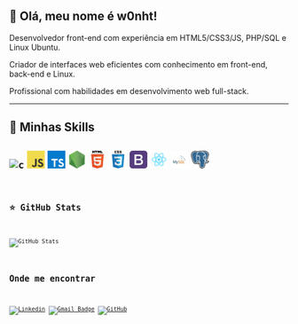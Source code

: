 ## 💜 Olá, meu nome é w0nht!

Desenvolvedor front-end com experiência em HTML5/CSS3/JS, PHP/SQL e Linux Ubuntu.

 Criador de interfaces web eficientes com conhecimento em front-end, back-end e Linux.

 Profissional com habilidades em desenvolvimento web full-stack.


---

## 🚀 Minhas Skills

<code><img height="32" src="https://cdn.iconscout.com/icon/free/png-512/c-programming-569564.png" alt="c"/></code>
<code><img height="32" src="https://raw.githubusercontent.com/github/explore/80688e429a7d4ef2fca1e82350fe8e3517d3494d/topics/javascript/javascript.png" alt="Javascript"/></code>
<code><img height="32" src="https://raw.githubusercontent.com/github/explore/80688e429a7d4ef2fca1e82350fe8e3517d3494d/topics/typescript/typescript.png" alt="Typescript"/></code>
<code><img height="32" src="https://raw.githubusercontent.com/github/explore/80688e429a7d4ef2fca1e82350fe8e3517d3494d/topics/nodejs/nodejs.png" alt="Nodejs"/></code>
<code><img height="32" src="https://raw.githubusercontent.com/github/explore/80688e429a7d4ef2fca1e82350fe8e3517d3494d/topics/html/html.png" alt="HTML5"/></code>
<code><img height="32" src="https://raw.githubusercontent.com/github/explore/80688e429a7d4ef2fca1e82350fe8e3517d3494d/topics/css/css.png" alt="CSS"/></code>
<code><img height="32" src="https://raw.githubusercontent.com/github/explore/80688e429a7d4ef2fca1e82350fe8e3517d3494d/topics/bootstrap/bootstrap.png" alt="Bootstrap"/></code>
<code><img height="32" src="https://raw.githubusercontent.com/github/explore/80688e429a7d4ef2fca1e82350fe8e3517d3494d/topics/react/react.png" alt="React"/></code>
<code><img height="32" src="https://raw.githubusercontent.com/github/explore/80688e429a7d4ef2fca1e82350fe8e3517d3494d/topics/mysql/mysql.png" alt="MySQL"/></code>
<code><img height="32" src="https://raw.githubusercontent.com/github/explore/80688e429a7d4ef2fca1e82350fe8e3517d3494d/topics/postgresql/postgresql.png" alt="PostegreSQL"/><code>
---

## ⭐ GitHub Stats

![GitHub Stats](https://github-readme-stats.vercel.app/api?username=iuricode&show_icons=true)

## Onde me encontrar

[![Linkedin](https://img.shields.io/badge/-username-blue?style=flat-square&logo=Linkedin&logoColor=white&link=https://www.linkedin.com/in/wandersondiass?utm_source=share&utm_campaign=share_via&utm_content=profile&utm_medium=android_app)](https://www.linkedin.com/in/wandersondiass?utm_source=share&utm_campaign=share_via&utm_content=profile&utm_medium=android_app)
[![Gmail Badge](https://img.shields.io/badge/-seuemail@email.com-006bed?style=flat-square&logo=Gmail&logoColor=white&link=mailto:w0nhtdev@gmail.com)](mailto:w0nhtdev@gmail.com)
[![GitHub](https://img.shields.io/github/followers/iuricode?label=follow&style=social)](https://github.com/w0nht)
